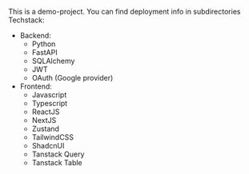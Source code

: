 This is a demo-project. You can find deployment info in subdirectories
Techstack:
- Backend:
  - Python
  - FastAPI
  - SQLAlchemy
  - JWT
  - OAuth (Google provider)
- Frontend:
  - Javascript
  - Typescript
  - ReactJS
  - NextJS
  - Zustand
  - TailwindCSS
  - ShadcnUI
  - Tanstack Query
  - Tanstack Table
